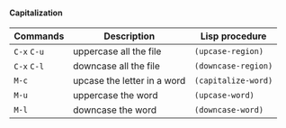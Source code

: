 #### Capitalization

| Commands 		    | Description 				                     		     | Lisp procedure 	                     | 
|-------------------|------------------------------------------------------------|---------------------------------------|
| `C-x` `C-u`       | uppercase	all the file   									 | `(upcase-region)`					 |
| `C-x` `C-l`       | downcase all the file			 							 | `(downcase-region)`					 |
| `M-c`             | upcase the letter in a word 								 | `(capitalize-word)`					 |
| `M-u`   		    | uppercase the word				                  	     | `(upcase-word)`					     |
| `M-l`   		    | downcase the word				                             | `(downcase-word)`					 |
